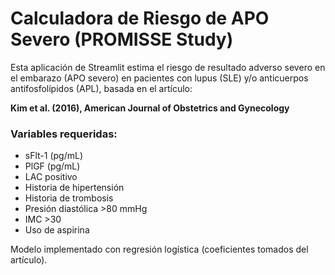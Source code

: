 # Calculadora de Riesgo de APO Severo (PROMISSE Study)

Esta aplicación de Streamlit estima el riesgo de resultado adverso severo en el embarazo
(APO severo) en pacientes con lupus (SLE) y/o anticuerpos antifosfolípidos (APL),
basada en el artículo:

**Kim et al. (2016), American Journal of Obstetrics and Gynecology**

### Variables requeridas:
- sFlt-1 (pg/mL)
- PlGF (pg/mL)
- LAC positivo
- Historia de hipertensión
- Historia de trombosis
- Presión diastólica >80 mmHg
- IMC >30
- Uso de aspirina

Modelo implementado con regresión logística (coeficientes tomados del artículo).
